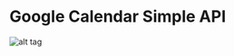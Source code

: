 # Google Calendar Simple API

![alt tag](http://alfaraj-group.com/wp-content/uploads/2016/09/underConstruction.png)

